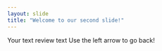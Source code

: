 ```yaml
---
layout: slide
title: "Welcome to our second slide!"
---
```

Your text review text
Use the left arrow to go back!
